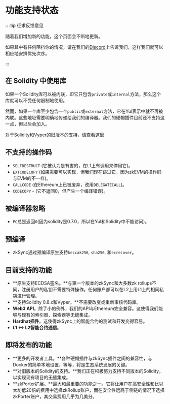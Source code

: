 # 功能支持状态

:: :tip 征求反馈意见

随着我们增加新的功能，这个页面会不断地更新。

如果其中有任何阻挡你的情况，请在我们的[Discord](https://join.zksync.dev/)上告诉我们，这样我们就可以相应地安排优先次序。

:::

## 在 Solidity 中使用库

如果一个Solidity库可以被内联，即它只包含`private`或`internal`方法，那么这个库就可以不受任何限制地使用。

然而，如果一个库至少包含一个`public`或`external`方法，它在Yul表示中就不再被内联。这些地址需要明确地传递给我们的编译器。我们的硬帽插件目前还不支持这一点，但以后会加入。

对于Solidity和Vyper的旧版本的支持，请查看[这里](.../building-on-zksync/contracts/contracts.md)

## 不支持的操作码

- `SELFDESTRUCT` (它被认为是有害的，在L1上有调用来停用它)。
- `EXTCODECOPY` (如果需要可以实现，但我们现在跳过它，因为zkEVM的操作码与EVM的不一样)。
- `CALLCODE` (在Ethereum上已被废弃，改用`DELEGATECALL`)。
- `CODECOPY` - (它不返回0，但产生一个编译错误)。

## 被编译器忽略

- `PC`总是返回`0`(因为solidity是0.7.0，所以在Yul和Solidity中不能访问)。

## 预编译

- zkSync通过预编译原生支持`keccak256`, `sha256`, 和`ecrecover`。

## 目前支持的功能

- **原生支持ECDSA签名。**与第一个版本的zkSync和大多数zk rollups不同，注册用户的私钥不需要特殊操作。任何账户都可以在L2上用L1上的相同私钥进行管理。
- **支持Solidity 0.8.x和Vyper。**不需要改变或重新审核代码库。
- **Web3 API**。除了小的例外，我们的API与Ethereum完全兼容。这使得我们能够与现有的索引器、探索器等无缝集成。
- **Hardhat插件**。这使得zkSync上的智能合约的测试和开发变得容易。
- **L1 <-> L2智能合约通信**。

## 即将发布的功能

- **更多的开发者工具。**各种硬帽插件与zkSync插件之间的兼容性，与Docker的简单本地设置，等等，将是生态系统发展的关键。
- **对旧版本的Solidity的支持。**我们正在积极努力支持不同版本的Solidity，以实现现有项目的无缝集成。
- **zkPorter扩展。**最大和最重要的功能之一。它将让用户在高安全性和比以太坊低20倍的费用中选择zkRollup账户，而在安全性远高于侧链的情况下选择zkPorter账户，其交易费用几乎为几美分。
